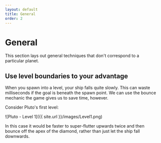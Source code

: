 ```yaml
---
layout: default
title: General
order: 2
---
```


# General

This section lays out general techniques that don't correspond to a particular planet.


## Use level boundaries to your advantage

When you spawn into a level, your ship falls quite slowly. This can waste milliseconds if the goal is beneath the spawn point. We can use the bounce mechanic the game gives us to save time, however.

Consider Pluto's first level:

![Pluto - Level 1]({{ site.url }}/images/Level1.png)

In this case it would be faster to super-flutter upwards twice and then bounce off the apex of the diamond, rather than just let the ship fall downwards.




